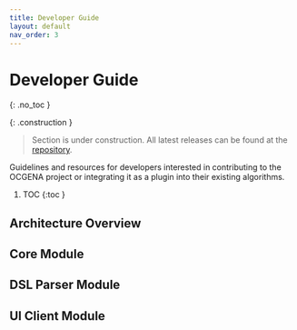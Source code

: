 ```yaml
---
title: Developer Guide
layout: default
nav_order: 3
---
```


# Developer Guide
{: .no_toc }

{: .construction }
> Section is under construction. All latest releases can be found at the [repository](https://github.com/MisterPotz/ocgena).

Guidelines and resources for developers interested in contributing to the OCGENA project or integrating it as a plugin into their existing algorithms.

1. TOC 
{:toc }


## Architecture Overview
## Core Module
## DSL Parser Module
## UI Client Module
